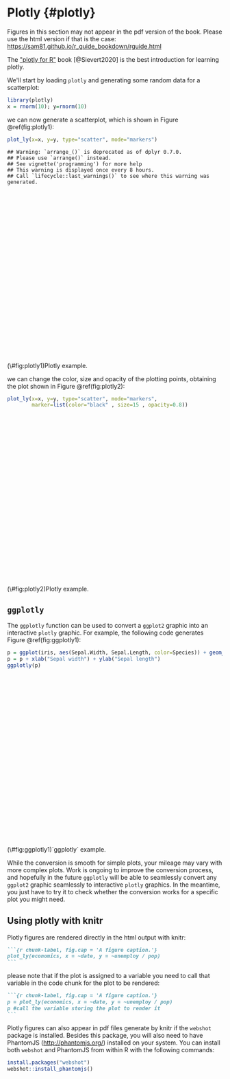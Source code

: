# Plotly {#plotly}



<div class="rmdwarning">
<p>Figures in this section may not appear in the pdf version of the book. Please use the html version if that is the case: <a href="https://sam81.github.io/r_guide_bookdown/rguide.html" class="uri">https://sam81.github.io/r_guide_bookdown/rguide.html</a></p>
</div>

The ["plotly for R"](https://cpsievert.github.io/plotly_book/) book [@Sievert2020] is the best introduction for learning plotly.

We'll start by loading `plotly` and generating some random data for a scatterplot:

```r
library(plotly)
x = rnorm(10); y=rnorm(10)
```

we can now generate a scatterplot, which is shown in Figure \@ref(fig:plotly1):

```r
plot_ly(x=x, y=y, type="scatter", mode="markers")
```

```
## Warning: `arrange_()` is deprecated as of dplyr 0.7.0.
## Please use `arrange()` instead.
## See vignette('programming') for more help
## This warning is displayed once every 8 hours.
## Call `lifecycle::last_warnings()` to see where this warning was generated.
```

<div class="figure">
<!--html_preserve--><div id="htmlwidget-bf934c40300b2aa0f69c" style="width:432px;height:384px;" class="plotly html-widget"></div>
<script type="application/json" data-for="htmlwidget-bf934c40300b2aa0f69c">{"x":{"visdat":{"82ed67130c5f":["function () ","plotlyVisDat"]},"cur_data":"82ed67130c5f","attrs":{"82ed67130c5f":{"x":[0.738047972218439,0.0681747776477333,0.984468557386577,-0.501184107804953,0.680798123746919,1.56553174315021,0.00844790350583294,0.643653326323249,-2.11135616993434,-0.356078493286193],"y":[-0.137956179708735,1.80795123951525,0.424238813187553,-0.607442908238616,-0.611803442705445,0.227329312158604,1.13520671709432,-1.26575813362245,-1.06282265475655,0.412852027733339],"mode":"markers","alpha_stroke":1,"sizes":[10,100],"spans":[1,20],"type":"scatter"}},"layout":{"margin":{"b":40,"l":60,"t":25,"r":10},"xaxis":{"domain":[0,1],"automargin":true,"title":[]},"yaxis":{"domain":[0,1],"automargin":true,"title":[]},"hovermode":"closest","showlegend":false},"source":"A","config":{"showSendToCloud":false},"data":[{"x":[0.738047972218439,0.0681747776477333,0.984468557386577,-0.501184107804953,0.680798123746919,1.56553174315021,0.00844790350583294,0.643653326323249,-2.11135616993434,-0.356078493286193],"y":[-0.137956179708735,1.80795123951525,0.424238813187553,-0.607442908238616,-0.611803442705445,0.227329312158604,1.13520671709432,-1.26575813362245,-1.06282265475655,0.412852027733339],"mode":"markers","type":"scatter","marker":{"color":"rgba(31,119,180,1)","line":{"color":"rgba(31,119,180,1)"}},"error_y":{"color":"rgba(31,119,180,1)"},"error_x":{"color":"rgba(31,119,180,1)"},"line":{"color":"rgba(31,119,180,1)"},"xaxis":"x","yaxis":"y","frame":null}],"highlight":{"on":"plotly_click","persistent":false,"dynamic":false,"selectize":false,"opacityDim":0.2,"selected":{"opacity":1},"debounce":0},"shinyEvents":["plotly_hover","plotly_click","plotly_selected","plotly_relayout","plotly_brushed","plotly_brushing","plotly_clickannotation","plotly_doubleclick","plotly_deselect","plotly_afterplot","plotly_sunburstclick"],"base_url":"https://plot.ly"},"evals":[],"jsHooks":[]}</script><!--/html_preserve-->
<p class="caption">(\#fig:plotly1)Plotly example.</p>
</div>

we can change the color, size and opacity of the plotting points, obtaining the plot shown in Figure \@ref(fig:plotly2):

```r
plot_ly(x=x, y=y, type="scatter", mode="markers",
        marker=list(color="black" , size=15 , opacity=0.8))
```

<div class="figure">
<!--html_preserve--><div id="htmlwidget-4592ca643368d7ba4a55" style="width:432px;height:384px;" class="plotly html-widget"></div>
<script type="application/json" data-for="htmlwidget-4592ca643368d7ba4a55">{"x":{"visdat":{"82ed1c6ef450":["function () ","plotlyVisDat"]},"cur_data":"82ed1c6ef450","attrs":{"82ed1c6ef450":{"x":[0.738047972218439,0.0681747776477333,0.984468557386577,-0.501184107804953,0.680798123746919,1.56553174315021,0.00844790350583294,0.643653326323249,-2.11135616993434,-0.356078493286193],"y":[-0.137956179708735,1.80795123951525,0.424238813187553,-0.607442908238616,-0.611803442705445,0.227329312158604,1.13520671709432,-1.26575813362245,-1.06282265475655,0.412852027733339],"mode":"markers","marker":{"color":"black","size":15,"opacity":0.8},"alpha_stroke":1,"sizes":[10,100],"spans":[1,20],"type":"scatter"}},"layout":{"margin":{"b":40,"l":60,"t":25,"r":10},"xaxis":{"domain":[0,1],"automargin":true,"title":[]},"yaxis":{"domain":[0,1],"automargin":true,"title":[]},"hovermode":"closest","showlegend":false},"source":"A","config":{"showSendToCloud":false},"data":[{"x":[0.738047972218439,0.0681747776477333,0.984468557386577,-0.501184107804953,0.680798123746919,1.56553174315021,0.00844790350583294,0.643653326323249,-2.11135616993434,-0.356078493286193],"y":[-0.137956179708735,1.80795123951525,0.424238813187553,-0.607442908238616,-0.611803442705445,0.227329312158604,1.13520671709432,-1.26575813362245,-1.06282265475655,0.412852027733339],"mode":"markers","marker":{"color":"black","size":15,"opacity":0.8,"line":{"color":"rgba(31,119,180,1)"}},"type":"scatter","error_y":{"color":"rgba(31,119,180,1)"},"error_x":{"color":"rgba(31,119,180,1)"},"line":{"color":"rgba(31,119,180,1)"},"xaxis":"x","yaxis":"y","frame":null}],"highlight":{"on":"plotly_click","persistent":false,"dynamic":false,"selectize":false,"opacityDim":0.2,"selected":{"opacity":1},"debounce":0},"shinyEvents":["plotly_hover","plotly_click","plotly_selected","plotly_relayout","plotly_brushed","plotly_brushing","plotly_clickannotation","plotly_doubleclick","plotly_deselect","plotly_afterplot","plotly_sunburstclick"],"base_url":"https://plot.ly"},"evals":[],"jsHooks":[]}</script><!--/html_preserve-->
<p class="caption">(\#fig:plotly2)Plotly example.</p>
</div>

## `ggplotly`

The `ggplotly` function can be used to convert a `ggplot2` graphic into an interactive `plotly` graphic. For example, the following code generates Figure \@ref(fig:ggplotly1):

```r
p = ggplot(iris, aes(Sepal.Width, Sepal.Length, color=Species)) + geom_point()
p = p + xlab("Sepal width") + ylab("Sepal length")
ggplotly(p)
```

<div class="figure">
<!--html_preserve--><div id="htmlwidget-4eda7918d452353e1e81" style="width:432px;height:384px;" class="plotly html-widget"></div>
<script type="application/json" data-for="htmlwidget-4eda7918d452353e1e81">{"x":{"data":[{"x":[3.5,3,3.2,3.1,3.6,3.9,3.4,3.4,2.9,3.1,3.7,3.4,3,3,4,4.4,3.9,3.5,3.8,3.8,3.4,3.7,3.6,3.3,3.4,3,3.4,3.5,3.4,3.2,3.1,3.4,4.1,4.2,3.1,3.2,3.5,3.6,3,3.4,3.5,2.3,3.2,3.5,3.8,3,3.8,3.2,3.7,3.3],"y":[5.1,4.9,4.7,4.6,5,5.4,4.6,5,4.4,4.9,5.4,4.8,4.8,4.3,5.8,5.7,5.4,5.1,5.7,5.1,5.4,5.1,4.6,5.1,4.8,5,5,5.2,5.2,4.7,4.8,5.4,5.2,5.5,4.9,5,5.5,4.9,4.4,5.1,5,4.5,4.4,5,5.1,4.8,5.1,4.6,5.3,5],"text":["Sepal.Width: 3.5<br />Sepal.Length: 5.1<br />Species: setosa","Sepal.Width: 3.0<br />Sepal.Length: 4.9<br />Species: setosa","Sepal.Width: 3.2<br />Sepal.Length: 4.7<br />Species: setosa","Sepal.Width: 3.1<br />Sepal.Length: 4.6<br />Species: setosa","Sepal.Width: 3.6<br />Sepal.Length: 5.0<br />Species: setosa","Sepal.Width: 3.9<br />Sepal.Length: 5.4<br />Species: setosa","Sepal.Width: 3.4<br />Sepal.Length: 4.6<br />Species: setosa","Sepal.Width: 3.4<br />Sepal.Length: 5.0<br />Species: setosa","Sepal.Width: 2.9<br />Sepal.Length: 4.4<br />Species: setosa","Sepal.Width: 3.1<br />Sepal.Length: 4.9<br />Species: setosa","Sepal.Width: 3.7<br />Sepal.Length: 5.4<br />Species: setosa","Sepal.Width: 3.4<br />Sepal.Length: 4.8<br />Species: setosa","Sepal.Width: 3.0<br />Sepal.Length: 4.8<br />Species: setosa","Sepal.Width: 3.0<br />Sepal.Length: 4.3<br />Species: setosa","Sepal.Width: 4.0<br />Sepal.Length: 5.8<br />Species: setosa","Sepal.Width: 4.4<br />Sepal.Length: 5.7<br />Species: setosa","Sepal.Width: 3.9<br />Sepal.Length: 5.4<br />Species: setosa","Sepal.Width: 3.5<br />Sepal.Length: 5.1<br />Species: setosa","Sepal.Width: 3.8<br />Sepal.Length: 5.7<br />Species: setosa","Sepal.Width: 3.8<br />Sepal.Length: 5.1<br />Species: setosa","Sepal.Width: 3.4<br />Sepal.Length: 5.4<br />Species: setosa","Sepal.Width: 3.7<br />Sepal.Length: 5.1<br />Species: setosa","Sepal.Width: 3.6<br />Sepal.Length: 4.6<br />Species: setosa","Sepal.Width: 3.3<br />Sepal.Length: 5.1<br />Species: setosa","Sepal.Width: 3.4<br />Sepal.Length: 4.8<br />Species: setosa","Sepal.Width: 3.0<br />Sepal.Length: 5.0<br />Species: setosa","Sepal.Width: 3.4<br />Sepal.Length: 5.0<br />Species: setosa","Sepal.Width: 3.5<br />Sepal.Length: 5.2<br />Species: setosa","Sepal.Width: 3.4<br />Sepal.Length: 5.2<br />Species: setosa","Sepal.Width: 3.2<br />Sepal.Length: 4.7<br />Species: setosa","Sepal.Width: 3.1<br />Sepal.Length: 4.8<br />Species: setosa","Sepal.Width: 3.4<br />Sepal.Length: 5.4<br />Species: setosa","Sepal.Width: 4.1<br />Sepal.Length: 5.2<br />Species: setosa","Sepal.Width: 4.2<br />Sepal.Length: 5.5<br />Species: setosa","Sepal.Width: 3.1<br />Sepal.Length: 4.9<br />Species: setosa","Sepal.Width: 3.2<br />Sepal.Length: 5.0<br />Species: setosa","Sepal.Width: 3.5<br />Sepal.Length: 5.5<br />Species: setosa","Sepal.Width: 3.6<br />Sepal.Length: 4.9<br />Species: setosa","Sepal.Width: 3.0<br />Sepal.Length: 4.4<br />Species: setosa","Sepal.Width: 3.4<br />Sepal.Length: 5.1<br />Species: setosa","Sepal.Width: 3.5<br />Sepal.Length: 5.0<br />Species: setosa","Sepal.Width: 2.3<br />Sepal.Length: 4.5<br />Species: setosa","Sepal.Width: 3.2<br />Sepal.Length: 4.4<br />Species: setosa","Sepal.Width: 3.5<br />Sepal.Length: 5.0<br />Species: setosa","Sepal.Width: 3.8<br />Sepal.Length: 5.1<br />Species: setosa","Sepal.Width: 3.0<br />Sepal.Length: 4.8<br />Species: setosa","Sepal.Width: 3.8<br />Sepal.Length: 5.1<br />Species: setosa","Sepal.Width: 3.2<br />Sepal.Length: 4.6<br />Species: setosa","Sepal.Width: 3.7<br />Sepal.Length: 5.3<br />Species: setosa","Sepal.Width: 3.3<br />Sepal.Length: 5.0<br />Species: setosa"],"type":"scatter","mode":"markers","marker":{"autocolorscale":false,"color":"rgba(248,118,109,1)","opacity":1,"size":5.66929133858268,"symbol":"circle","line":{"width":1.88976377952756,"color":"rgba(248,118,109,1)"}},"hoveron":"points","name":"setosa","legendgroup":"setosa","showlegend":true,"xaxis":"x","yaxis":"y","hoverinfo":"text","frame":null},{"x":[3.2,3.2,3.1,2.3,2.8,2.8,3.3,2.4,2.9,2.7,2,3,2.2,2.9,2.9,3.1,3,2.7,2.2,2.5,3.2,2.8,2.5,2.8,2.9,3,2.8,3,2.9,2.6,2.4,2.4,2.7,2.7,3,3.4,3.1,2.3,3,2.5,2.6,3,2.6,2.3,2.7,3,2.9,2.9,2.5,2.8],"y":[7,6.4,6.9,5.5,6.5,5.7,6.3,4.9,6.6,5.2,5,5.9,6,6.1,5.6,6.7,5.6,5.8,6.2,5.6,5.9,6.1,6.3,6.1,6.4,6.6,6.8,6.7,6,5.7,5.5,5.5,5.8,6,5.4,6,6.7,6.3,5.6,5.5,5.5,6.1,5.8,5,5.6,5.7,5.7,6.2,5.1,5.7],"text":["Sepal.Width: 3.2<br />Sepal.Length: 7.0<br />Species: versicolor","Sepal.Width: 3.2<br />Sepal.Length: 6.4<br />Species: versicolor","Sepal.Width: 3.1<br />Sepal.Length: 6.9<br />Species: versicolor","Sepal.Width: 2.3<br />Sepal.Length: 5.5<br />Species: versicolor","Sepal.Width: 2.8<br />Sepal.Length: 6.5<br />Species: versicolor","Sepal.Width: 2.8<br />Sepal.Length: 5.7<br />Species: versicolor","Sepal.Width: 3.3<br />Sepal.Length: 6.3<br />Species: versicolor","Sepal.Width: 2.4<br />Sepal.Length: 4.9<br />Species: versicolor","Sepal.Width: 2.9<br />Sepal.Length: 6.6<br />Species: versicolor","Sepal.Width: 2.7<br />Sepal.Length: 5.2<br />Species: versicolor","Sepal.Width: 2.0<br />Sepal.Length: 5.0<br />Species: versicolor","Sepal.Width: 3.0<br />Sepal.Length: 5.9<br />Species: versicolor","Sepal.Width: 2.2<br />Sepal.Length: 6.0<br />Species: versicolor","Sepal.Width: 2.9<br />Sepal.Length: 6.1<br />Species: versicolor","Sepal.Width: 2.9<br />Sepal.Length: 5.6<br />Species: versicolor","Sepal.Width: 3.1<br />Sepal.Length: 6.7<br />Species: versicolor","Sepal.Width: 3.0<br />Sepal.Length: 5.6<br />Species: versicolor","Sepal.Width: 2.7<br />Sepal.Length: 5.8<br />Species: versicolor","Sepal.Width: 2.2<br />Sepal.Length: 6.2<br />Species: versicolor","Sepal.Width: 2.5<br />Sepal.Length: 5.6<br />Species: versicolor","Sepal.Width: 3.2<br />Sepal.Length: 5.9<br />Species: versicolor","Sepal.Width: 2.8<br />Sepal.Length: 6.1<br />Species: versicolor","Sepal.Width: 2.5<br />Sepal.Length: 6.3<br />Species: versicolor","Sepal.Width: 2.8<br />Sepal.Length: 6.1<br />Species: versicolor","Sepal.Width: 2.9<br />Sepal.Length: 6.4<br />Species: versicolor","Sepal.Width: 3.0<br />Sepal.Length: 6.6<br />Species: versicolor","Sepal.Width: 2.8<br />Sepal.Length: 6.8<br />Species: versicolor","Sepal.Width: 3.0<br />Sepal.Length: 6.7<br />Species: versicolor","Sepal.Width: 2.9<br />Sepal.Length: 6.0<br />Species: versicolor","Sepal.Width: 2.6<br />Sepal.Length: 5.7<br />Species: versicolor","Sepal.Width: 2.4<br />Sepal.Length: 5.5<br />Species: versicolor","Sepal.Width: 2.4<br />Sepal.Length: 5.5<br />Species: versicolor","Sepal.Width: 2.7<br />Sepal.Length: 5.8<br />Species: versicolor","Sepal.Width: 2.7<br />Sepal.Length: 6.0<br />Species: versicolor","Sepal.Width: 3.0<br />Sepal.Length: 5.4<br />Species: versicolor","Sepal.Width: 3.4<br />Sepal.Length: 6.0<br />Species: versicolor","Sepal.Width: 3.1<br />Sepal.Length: 6.7<br />Species: versicolor","Sepal.Width: 2.3<br />Sepal.Length: 6.3<br />Species: versicolor","Sepal.Width: 3.0<br />Sepal.Length: 5.6<br />Species: versicolor","Sepal.Width: 2.5<br />Sepal.Length: 5.5<br />Species: versicolor","Sepal.Width: 2.6<br />Sepal.Length: 5.5<br />Species: versicolor","Sepal.Width: 3.0<br />Sepal.Length: 6.1<br />Species: versicolor","Sepal.Width: 2.6<br />Sepal.Length: 5.8<br />Species: versicolor","Sepal.Width: 2.3<br />Sepal.Length: 5.0<br />Species: versicolor","Sepal.Width: 2.7<br />Sepal.Length: 5.6<br />Species: versicolor","Sepal.Width: 3.0<br />Sepal.Length: 5.7<br />Species: versicolor","Sepal.Width: 2.9<br />Sepal.Length: 5.7<br />Species: versicolor","Sepal.Width: 2.9<br />Sepal.Length: 6.2<br />Species: versicolor","Sepal.Width: 2.5<br />Sepal.Length: 5.1<br />Species: versicolor","Sepal.Width: 2.8<br />Sepal.Length: 5.7<br />Species: versicolor"],"type":"scatter","mode":"markers","marker":{"autocolorscale":false,"color":"rgba(0,186,56,1)","opacity":1,"size":5.66929133858268,"symbol":"circle","line":{"width":1.88976377952756,"color":"rgba(0,186,56,1)"}},"hoveron":"points","name":"versicolor","legendgroup":"versicolor","showlegend":true,"xaxis":"x","yaxis":"y","hoverinfo":"text","frame":null},{"x":[3.3,2.7,3,2.9,3,3,2.5,2.9,2.5,3.6,3.2,2.7,3,2.5,2.8,3.2,3,3.8,2.6,2.2,3.2,2.8,2.8,2.7,3.3,3.2,2.8,3,2.8,3,2.8,3.8,2.8,2.8,2.6,3,3.4,3.1,3,3.1,3.1,3.1,2.7,3.2,3.3,3,2.5,3,3.4,3],"y":[6.3,5.8,7.1,6.3,6.5,7.6,4.9,7.3,6.7,7.2,6.5,6.4,6.8,5.7,5.8,6.4,6.5,7.7,7.7,6,6.9,5.6,7.7,6.3,6.7,7.2,6.2,6.1,6.4,7.2,7.4,7.9,6.4,6.3,6.1,7.7,6.3,6.4,6,6.9,6.7,6.9,5.8,6.8,6.7,6.7,6.3,6.5,6.2,5.9],"text":["Sepal.Width: 3.3<br />Sepal.Length: 6.3<br />Species: virginica","Sepal.Width: 2.7<br />Sepal.Length: 5.8<br />Species: virginica","Sepal.Width: 3.0<br />Sepal.Length: 7.1<br />Species: virginica","Sepal.Width: 2.9<br />Sepal.Length: 6.3<br />Species: virginica","Sepal.Width: 3.0<br />Sepal.Length: 6.5<br />Species: virginica","Sepal.Width: 3.0<br />Sepal.Length: 7.6<br />Species: virginica","Sepal.Width: 2.5<br />Sepal.Length: 4.9<br />Species: virginica","Sepal.Width: 2.9<br />Sepal.Length: 7.3<br />Species: virginica","Sepal.Width: 2.5<br />Sepal.Length: 6.7<br />Species: virginica","Sepal.Width: 3.6<br />Sepal.Length: 7.2<br />Species: virginica","Sepal.Width: 3.2<br />Sepal.Length: 6.5<br />Species: virginica","Sepal.Width: 2.7<br />Sepal.Length: 6.4<br />Species: virginica","Sepal.Width: 3.0<br />Sepal.Length: 6.8<br />Species: virginica","Sepal.Width: 2.5<br />Sepal.Length: 5.7<br />Species: virginica","Sepal.Width: 2.8<br />Sepal.Length: 5.8<br />Species: virginica","Sepal.Width: 3.2<br />Sepal.Length: 6.4<br />Species: virginica","Sepal.Width: 3.0<br />Sepal.Length: 6.5<br />Species: virginica","Sepal.Width: 3.8<br />Sepal.Length: 7.7<br />Species: virginica","Sepal.Width: 2.6<br />Sepal.Length: 7.7<br />Species: virginica","Sepal.Width: 2.2<br />Sepal.Length: 6.0<br />Species: virginica","Sepal.Width: 3.2<br />Sepal.Length: 6.9<br />Species: virginica","Sepal.Width: 2.8<br />Sepal.Length: 5.6<br />Species: virginica","Sepal.Width: 2.8<br />Sepal.Length: 7.7<br />Species: virginica","Sepal.Width: 2.7<br />Sepal.Length: 6.3<br />Species: virginica","Sepal.Width: 3.3<br />Sepal.Length: 6.7<br />Species: virginica","Sepal.Width: 3.2<br />Sepal.Length: 7.2<br />Species: virginica","Sepal.Width: 2.8<br />Sepal.Length: 6.2<br />Species: virginica","Sepal.Width: 3.0<br />Sepal.Length: 6.1<br />Species: virginica","Sepal.Width: 2.8<br />Sepal.Length: 6.4<br />Species: virginica","Sepal.Width: 3.0<br />Sepal.Length: 7.2<br />Species: virginica","Sepal.Width: 2.8<br />Sepal.Length: 7.4<br />Species: virginica","Sepal.Width: 3.8<br />Sepal.Length: 7.9<br />Species: virginica","Sepal.Width: 2.8<br />Sepal.Length: 6.4<br />Species: virginica","Sepal.Width: 2.8<br />Sepal.Length: 6.3<br />Species: virginica","Sepal.Width: 2.6<br />Sepal.Length: 6.1<br />Species: virginica","Sepal.Width: 3.0<br />Sepal.Length: 7.7<br />Species: virginica","Sepal.Width: 3.4<br />Sepal.Length: 6.3<br />Species: virginica","Sepal.Width: 3.1<br />Sepal.Length: 6.4<br />Species: virginica","Sepal.Width: 3.0<br />Sepal.Length: 6.0<br />Species: virginica","Sepal.Width: 3.1<br />Sepal.Length: 6.9<br />Species: virginica","Sepal.Width: 3.1<br />Sepal.Length: 6.7<br />Species: virginica","Sepal.Width: 3.1<br />Sepal.Length: 6.9<br />Species: virginica","Sepal.Width: 2.7<br />Sepal.Length: 5.8<br />Species: virginica","Sepal.Width: 3.2<br />Sepal.Length: 6.8<br />Species: virginica","Sepal.Width: 3.3<br />Sepal.Length: 6.7<br />Species: virginica","Sepal.Width: 3.0<br />Sepal.Length: 6.7<br />Species: virginica","Sepal.Width: 2.5<br />Sepal.Length: 6.3<br />Species: virginica","Sepal.Width: 3.0<br />Sepal.Length: 6.5<br />Species: virginica","Sepal.Width: 3.4<br />Sepal.Length: 6.2<br />Species: virginica","Sepal.Width: 3.0<br />Sepal.Length: 5.9<br />Species: virginica"],"type":"scatter","mode":"markers","marker":{"autocolorscale":false,"color":"rgba(97,156,255,1)","opacity":1,"size":5.66929133858268,"symbol":"circle","line":{"width":1.88976377952756,"color":"rgba(97,156,255,1)"}},"hoveron":"points","name":"virginica","legendgroup":"virginica","showlegend":true,"xaxis":"x","yaxis":"y","hoverinfo":"text","frame":null}],"layout":{"margin":{"t":24.2191780821918,"r":7.30593607305936,"b":38.1735159817352,"l":31.4155251141553},"plot_bgcolor":"rgba(235,235,235,1)","paper_bgcolor":"rgba(255,255,255,1)","font":{"color":"rgba(0,0,0,1)","family":"","size":14.6118721461187},"xaxis":{"domain":[0,1],"automargin":true,"type":"linear","autorange":false,"range":[1.88,4.52],"tickmode":"array","ticktext":["2.0","2.5","3.0","3.5","4.0","4.5"],"tickvals":[2,2.5,3,3.5,4,4.5],"categoryorder":"array","categoryarray":["2.0","2.5","3.0","3.5","4.0","4.5"],"nticks":null,"ticks":"outside","tickcolor":"rgba(51,51,51,1)","ticklen":3.65296803652968,"tickwidth":0.66417600664176,"showticklabels":true,"tickfont":{"color":"rgba(77,77,77,1)","family":"","size":11.689497716895},"tickangle":-0,"showline":false,"linecolor":null,"linewidth":0,"showgrid":true,"gridcolor":"rgba(255,255,255,1)","gridwidth":0.66417600664176,"zeroline":false,"anchor":"y","title":{"text":"Sepal width","font":{"color":"rgba(0,0,0,1)","family":"","size":14.6118721461187}},"hoverformat":".2f"},"yaxis":{"domain":[0,1],"automargin":true,"type":"linear","autorange":false,"range":[4.12,8.08],"tickmode":"array","ticktext":["5","6","7","8"],"tickvals":[5,6,7,8],"categoryorder":"array","categoryarray":["5","6","7","8"],"nticks":null,"ticks":"outside","tickcolor":"rgba(51,51,51,1)","ticklen":3.65296803652968,"tickwidth":0.66417600664176,"showticklabels":true,"tickfont":{"color":"rgba(77,77,77,1)","family":"","size":11.689497716895},"tickangle":-0,"showline":false,"linecolor":null,"linewidth":0,"showgrid":true,"gridcolor":"rgba(255,255,255,1)","gridwidth":0.66417600664176,"zeroline":false,"anchor":"x","title":{"text":"Sepal length","font":{"color":"rgba(0,0,0,1)","family":"","size":14.6118721461187}},"hoverformat":".2f"},"shapes":[{"type":"rect","fillcolor":null,"line":{"color":null,"width":0,"linetype":[]},"yref":"paper","xref":"paper","x0":0,"x1":1,"y0":0,"y1":1}],"showlegend":true,"legend":{"bgcolor":"rgba(255,255,255,1)","bordercolor":"transparent","borderwidth":1.88976377952756,"font":{"color":"rgba(0,0,0,1)","family":"","size":11.689497716895},"y":0.959399606299213},"annotations":[{"text":"Species","x":1.02,"y":1,"showarrow":false,"ax":0,"ay":0,"font":{"color":"rgba(0,0,0,1)","family":"","size":14.6118721461187},"xref":"paper","yref":"paper","textangle":-0,"xanchor":"left","yanchor":"bottom","legendTitle":true}],"hovermode":"closest","barmode":"relative"},"config":{"doubleClick":"reset","showSendToCloud":false},"source":"A","attrs":{"82ed4378f044":{"x":{},"y":{},"colour":{},"type":"scatter"}},"cur_data":"82ed4378f044","visdat":{"82ed4378f044":["function (y) ","x"]},"highlight":{"on":"plotly_click","persistent":false,"dynamic":false,"selectize":false,"opacityDim":0.2,"selected":{"opacity":1},"debounce":0},"shinyEvents":["plotly_hover","plotly_click","plotly_selected","plotly_relayout","plotly_brushed","plotly_brushing","plotly_clickannotation","plotly_doubleclick","plotly_deselect","plotly_afterplot","plotly_sunburstclick"],"base_url":"https://plot.ly"},"evals":[],"jsHooks":[]}</script><!--/html_preserve-->
<p class="caption">(\#fig:ggplotly1)`ggplotly` example.</p>
</div>

While the conversion is smooth for simple plots, your mileage may vary with more complex plots. Work is ongoing to improve the conversion process, and hopefully in the future `ggplotly` will be able to seamlessly convert any `ggplot2` graphic seamlessly to interactive `plotly` graphics. In the meantime, you just have to try it to check whether the conversion works for a specific plot you might need.

## Using plotly with knitr

Plotly figures are rendered directly in the html output with knitr:

````markdown
```{r chunk-label, fig.cap = 'A figure caption.'}
plot_ly(economics, x = ~date, y = ~unemploy / pop)
```
````

please note that if the plot is assigned to a variable you need to call that variable in the code chunk for the plot to be rendered:


````markdown
```{r chunk-label, fig.cap = 'A figure caption.'}
p = plot_ly(economics, x = ~date, y = ~unemploy / pop)
p #call the variable storing the plot to render it
```
````

Plotly figures can also appear in pdf files generate by knitr if the `webshot` package is installed. Besides this package, you will also need to have PhantomJS (http://phantomjs.org/) installed on your system. You can install both `webshot` and PhantomJS from within R with the following commands:


```r
install.packages("webshot")
webshot::install_phantomjs()
```


